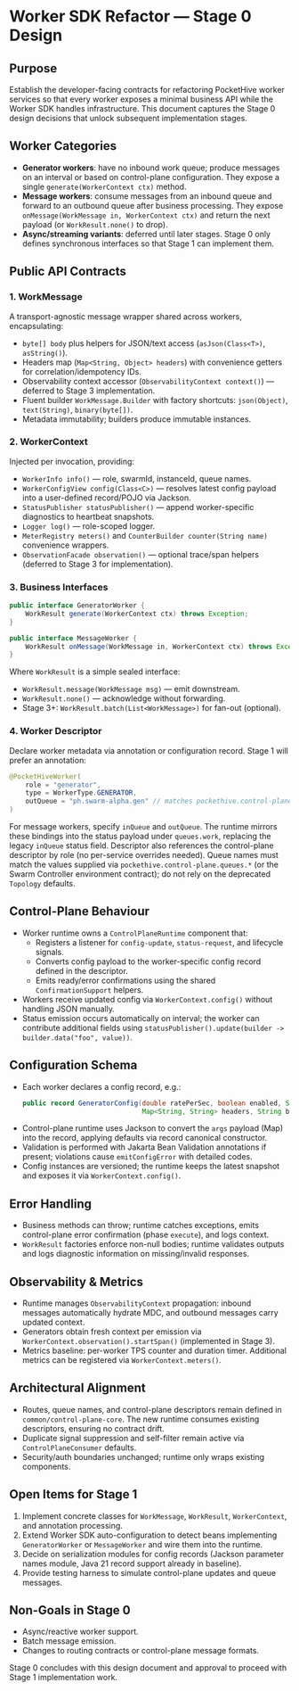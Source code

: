 # Worker SDK Refactor — Stage 0 Design

## Purpose
Establish the developer-facing contracts for refactoring PocketHive worker services so that every worker exposes a minimal business API while the Worker SDK handles infrastructure. This document captures the Stage 0 design decisions that unlock subsequent implementation stages.

## Worker Categories
- **Generator workers**: have no inbound work queue; produce messages on an interval or based on control-plane configuration. They expose a single `generate(WorkerContext ctx)` method.
- **Message workers**: consume messages from an inbound queue and forward to an outbound queue after business processing. They expose `onMessage(WorkMessage in, WorkerContext ctx)` and return the next payload (or `WorkResult.none()` to drop).
- **Async/streaming variants**: deferred until later stages. Stage 0 only defines synchronous interfaces so that Stage 1 can implement them.

## Public API Contracts

### 1. WorkMessage
A transport-agnostic message wrapper shared across workers, encapsulating:
- `byte[] body` plus helpers for JSON/text access (`asJson(Class<T>)`, `asString()`).
- Headers map (`Map<String, Object> headers`) with convenience getters for correlation/idempotency IDs.
- Observability context accessor (`ObservabilityContext context()`) — deferred to Stage 3 implementation.
- Fluent builder `WorkMessage.Builder` with factory shortcuts: `json(Object)`, `text(String)`, `binary(byte[])`.
- Metadata immutability; builders produce immutable instances.

### 2. WorkerContext
Injected per invocation, providing:
- `WorkerInfo info()` — role, swarmId, instanceId, queue names.
- `WorkerConfigView config(Class<C>)` — resolves latest config payload into a user-defined record/POJO via Jackson.
- `StatusPublisher statusPublisher()` — append worker-specific diagnostics to heartbeat snapshots.
- `Logger log()` — role-scoped logger.
- `MeterRegistry meters()` and `CounterBuilder counter(String name)` convenience wrappers.
- `ObservationFacade observation()` — optional trace/span helpers (deferred to Stage 3 for implementation).

### 3. Business Interfaces
```java
public interface GeneratorWorker {
    WorkResult generate(WorkerContext ctx) throws Exception;
}

public interface MessageWorker {
    WorkResult onMessage(WorkMessage in, WorkerContext ctx) throws Exception;
}
```

Where `WorkResult` is a simple sealed interface:
- `WorkResult.message(WorkMessage msg)` — emit downstream.
- `WorkResult.none()` — acknowledge without forwarding.
- Stage 3+: `WorkResult.batch(List<WorkMessage>)` for fan-out (optional).

### 4. Worker Descriptor
Declare worker metadata via annotation or configuration record. Stage 1 will prefer an annotation:
```java
@PocketHiveWorker(
    role = "generator",
    type = WorkerType.GENERATOR,
    outQueue = "ph.swarm-alpha.gen" // matches pockethive.control-plane.queues.generator
)
```
For message workers, specify `inQueue` and `outQueue`. The runtime mirrors these bindings into the status payload under `queues.work`, replacing the legacy `inQueue` status field. Descriptor also references the control-plane descriptor by role (no per-service overrides needed). Queue names must match the values supplied via `pockethive.control-plane.queues.*` (or the Swarm Controller environment contract); do not rely on the deprecated `Topology` defaults.

## Control-Plane Behaviour
- Worker runtime owns a `ControlPlaneRuntime` component that:
  - Registers a listener for `config-update`, `status-request`, and lifecycle signals.
  - Converts config payload to the worker-specific config record defined in the descriptor.
  - Emits ready/error confirmations using the shared `ConfirmationSupport` helpers.
- Workers receive updated config via `WorkerContext.config()` without handling JSON manually.
- Status emission occurs automatically on interval; the worker can contribute additional fields using `statusPublisher().update(builder -> builder.data("foo", value))`.

## Configuration Schema
- Each worker declares a config record, e.g.:
  ```java
  public record GeneratorConfig(double ratePerSec, boolean enabled, String path, String method,
                                Map<String, String> headers, String body) {}
  ```
- Control-plane runtime uses Jackson to convert the `args` payload (Map) into the record, applying defaults via record canonical constructor.
- Validation is performed with Jakarta Bean Validation annotations if present; violations cause `emitConfigError` with detailed codes.
- Config instances are versioned; the runtime keeps the latest snapshot and exposes it via `WorkerContext.config()`.

## Error Handling
- Business methods can throw; runtime catches exceptions, emits control-plane error confirmation (phase `execute`), and logs context.
- `WorkResult` factories enforce non-null bodies; runtime validates outputs and logs diagnostic information on missing/invalid responses.

## Observability & Metrics
- Runtime manages `ObservabilityContext` propagation: inbound messages automatically hydrate MDC, and outbound messages carry updated context.
- Generators obtain fresh context per emission via `WorkerContext.observation().startSpan()` (implemented in Stage 3).
- Metrics baseline: per-worker TPS counter and duration timer. Additional metrics can be registered via `WorkerContext.meters()`.

## Architectural Alignment
- Routes, queue names, and control-plane descriptors remain defined in `common/control-plane-core`. The new runtime consumes existing descriptors, ensuring no contract drift.
- Duplicate signal suppression and self-filter remain active via `ControlPlaneConsumer` defaults.
- Security/auth boundaries unchanged; runtime only wraps existing components.

## Open Items for Stage 1
1. Implement concrete classes for `WorkMessage`, `WorkResult`, `WorkerContext`, and annotation processing.
2. Extend Worker SDK auto-configuration to detect beans implementing `GeneratorWorker` or `MessageWorker` and wire them into the runtime.
3. Decide on serialization modules for config records (Jackson parameter names module, Java 21 record support already in baseline).
4. Provide testing harness to simulate control-plane updates and queue messages.

## Non-Goals in Stage 0
- Async/reactive worker support.
- Batch message emission.
- Changes to routing contracts or control-plane message formats.

Stage 0 concludes with this design document and approval to proceed with Stage 1 implementation work.
